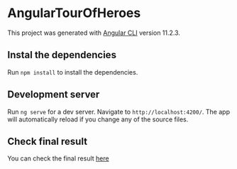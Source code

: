 # AngularTourOfHeroes

This project was generated with [Angular CLI](https://github.com/angular/angular-cli) version 11.2.3.

## Instal the dependencies

Run `npm install` to install the dependencies.

## Development server

Run `ng serve` for a dev server. Navigate to `http://localhost:4200/`. The app will automatically reload if you change any of the source files.

## Check final result 
You can check the final result [here](https://matbentes.github.io/angular-tour-of-heroes/dashboard)
